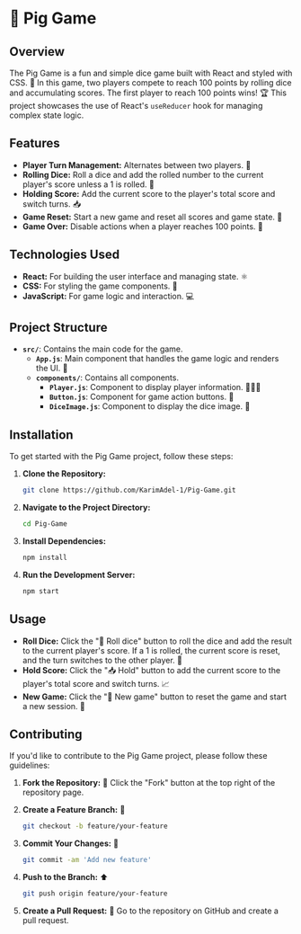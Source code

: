 
# 🐷 Pig Game


## Overview

The Pig Game is a fun and simple dice game built with React and styled with CSS. 🎨 In this game, two players compete to reach 100 points by rolling dice and accumulating scores. The first player to reach 100 points wins! 🏆 This project showcases the use of React's `useReducer` hook for managing complex state logic.

## Features

- **Player Turn Management:** Alternates between two players. 🔄
- **Rolling Dice:** Roll a dice and add the rolled number to the current player's score unless a 1 is rolled. 🎲
- **Holding Score:** Add the current score to the player's total score and switch turns. 📥
- **Game Reset:** Start a new game and reset all scores and game state. 🔄
- **Game Over:** Disable actions when a player reaches 100 points. 🚫

## Technologies Used

- **React:** For building the user interface and managing state. ⚛️
- **CSS:** For styling the game components. 🎨
- **JavaScript:** For game logic and interaction. 💻

## Project Structure

- **`src/`**: Contains the main code for the game.
    - **`App.js`**: Main component that handles the game logic and renders the UI. 🧩
  - **`components/`**: Contains all components.
    - **`Player.js`**: Component to display player information. 🧑‍🤝‍🧑
    - **`Button.js`**: Component for game action buttons. 🔘
    - **`DiceImage.js`**: Component to display the dice image. 🎲

## Installation

To get started with the Pig Game project, follow these steps:

1. **Clone the Repository:**

   ```bash
   git clone https://github.com/KarimAdel-1/Pig-Game.git
   ```

2. **Navigate to the Project Directory:**

   ```bash
   cd Pig-Game
   ```

3. **Install Dependencies:**

   ```bash
   npm install
   ```

4. **Run the Development Server:**

   ```bash
   npm start
   ```

## Usage

- **Roll Dice:** Click the "🎲 Roll dice" button to roll the dice and add the result to the current player's score. If a 1 is rolled, the current score is reset, and the turn switches to the other player. 🔄
- **Hold Score:** Click the "📥 Hold" button to add the current score to the player's total score and switch turns. 📈
- **New Game:** Click the "🔄 New game" button to reset the game and start a new session. 🎉

## Contributing

If you'd like to contribute to the Pig Game project, please follow these guidelines:

1. **Fork the Repository:** 🍴
   Click the "Fork" button at the top right of the repository page.

2. **Create a Feature Branch:** 🌱

   ```bash
   git checkout -b feature/your-feature
   ```

3. **Commit Your Changes:** 💾

   ```bash
   git commit -am 'Add new feature'
   ```

4. **Push to the Branch:** ⬆️

   ```bash
   git push origin feature/your-feature
   ```

5. **Create a Pull Request:** 🔄
   Go to the repository on GitHub and create a pull request.

